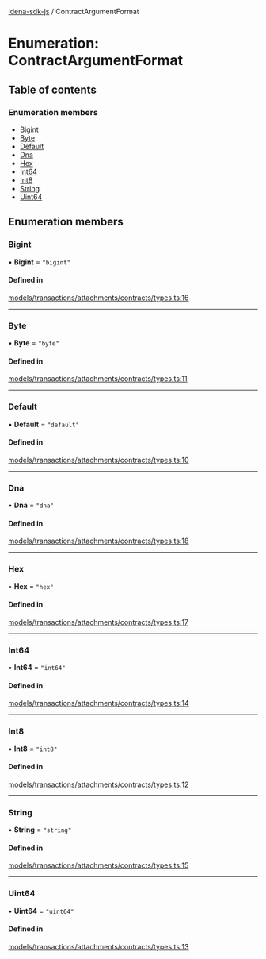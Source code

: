 [idena-sdk-js](../README.md) / ContractArgumentFormat

# Enumeration: ContractArgumentFormat

## Table of contents

### Enumeration members

- [Bigint](ContractArgumentFormat.md#bigint)
- [Byte](ContractArgumentFormat.md#byte)
- [Default](ContractArgumentFormat.md#default)
- [Dna](ContractArgumentFormat.md#dna)
- [Hex](ContractArgumentFormat.md#hex)
- [Int64](ContractArgumentFormat.md#int64)
- [Int8](ContractArgumentFormat.md#int8)
- [String](ContractArgumentFormat.md#string)
- [Uint64](ContractArgumentFormat.md#uint64)

## Enumeration members

### Bigint

• **Bigint** = `"bigint"`

#### Defined in

[models/transactions/attachments/contracts/types.ts:16](https://github.com/idena-network/idena-sdk-js/blob/f054b38/src/models/transactions/attachments/contracts/types.ts#L16)

___

### Byte

• **Byte** = `"byte"`

#### Defined in

[models/transactions/attachments/contracts/types.ts:11](https://github.com/idena-network/idena-sdk-js/blob/f054b38/src/models/transactions/attachments/contracts/types.ts#L11)

___

### Default

• **Default** = `"default"`

#### Defined in

[models/transactions/attachments/contracts/types.ts:10](https://github.com/idena-network/idena-sdk-js/blob/f054b38/src/models/transactions/attachments/contracts/types.ts#L10)

___

### Dna

• **Dna** = `"dna"`

#### Defined in

[models/transactions/attachments/contracts/types.ts:18](https://github.com/idena-network/idena-sdk-js/blob/f054b38/src/models/transactions/attachments/contracts/types.ts#L18)

___

### Hex

• **Hex** = `"hex"`

#### Defined in

[models/transactions/attachments/contracts/types.ts:17](https://github.com/idena-network/idena-sdk-js/blob/f054b38/src/models/transactions/attachments/contracts/types.ts#L17)

___

### Int64

• **Int64** = `"int64"`

#### Defined in

[models/transactions/attachments/contracts/types.ts:14](https://github.com/idena-network/idena-sdk-js/blob/f054b38/src/models/transactions/attachments/contracts/types.ts#L14)

___

### Int8

• **Int8** = `"int8"`

#### Defined in

[models/transactions/attachments/contracts/types.ts:12](https://github.com/idena-network/idena-sdk-js/blob/f054b38/src/models/transactions/attachments/contracts/types.ts#L12)

___

### String

• **String** = `"string"`

#### Defined in

[models/transactions/attachments/contracts/types.ts:15](https://github.com/idena-network/idena-sdk-js/blob/f054b38/src/models/transactions/attachments/contracts/types.ts#L15)

___

### Uint64

• **Uint64** = `"uint64"`

#### Defined in

[models/transactions/attachments/contracts/types.ts:13](https://github.com/idena-network/idena-sdk-js/blob/f054b38/src/models/transactions/attachments/contracts/types.ts#L13)

